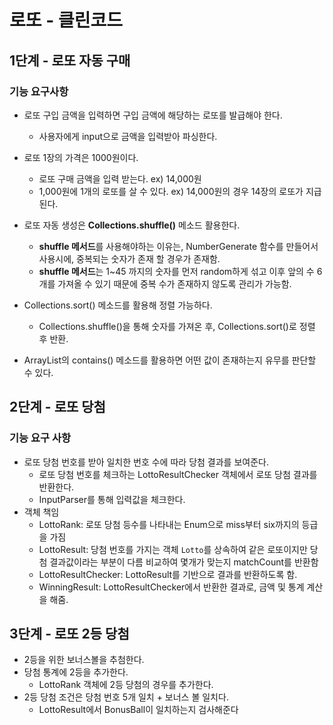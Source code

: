 # 로또 - 클린코드

## 1단계 - 로또 자동 구매

### 기능 요구사항
- 로또 구입 금액을 입력하면 구입 금액에 해당하는 로또를 발급해야 한다.
  - 사용자에게 input으로 금액을 입력받아 파싱한다.


- 로또 1장의 가격은 1000원이다.
  - 로또 구매 금액을 입력 받는다. ex) 14,000원
  - 1,000원에 1개의 로또를 살 수 있다. ex) 14,000원의 경우 14장의 로또가 지급된다.


- 로또 자동 생성은 **Collections.shuffle()** 메소드 활용한다.
  - **shuffle 메서드**를 사용해야하는 이유는, NumberGenerate 함수를 만들어서 사용시에, 중복되는 숫자가 존재 할 경우가 존재함.
  - **shuffle 메서드**는 1~45 까지의 숫자를 먼저 random하게 섞고 이후 앞의 수 6개를 가져올 수 있기 때문에 중복 수가 존재하지 않도록 관리가 가능함.


- Collections.sort() 메소드를 활용해 정렬 가능하다.
  - Collections.shuffle()을 통해 숫자를 가져온 후, Collections.sort()로 정렬 후 반환.


- ArrayList의 contains() 메소드를 활용하면 어떤 값이 존재하는지 유무를 판단할 수 있다.

## 2단계 - 로또 당첨

### 기능 요구 사항
- 로또 당첨 번호를 받아 일치한 번호 수에 따라 당첨 결과를 보여준다.
  - 로또 당첨 번호를 체크하는 LottoResultChecker 객체에서 로또 당첨 결과를 반환한다.
  - InputParser를 통해 입력값을 체크한다.
- 객체 책임
  - LottoRank: 로또 당첨 등수를 나타내는 Enum으로 miss부터 six까지의 등급을 가짐
  - LottoResult: 당첨 번호를 가지는 객체 `Lotto`를 상속하여 같은 로또이지만 당첨 결과값이라는 부분이 다름 비교하여 몇개가 맞는지 matchCount를 반환함
  - LottoResultChecker: LottoResult를 기반으로 결과를 반환하도록 함.
  - WinningResult: LottoResultChecker에서 반환한 결과로, 금액 및 통계 계산을 해줌.

## 3단계 - 로또 2등 당첨
- 2등을 위한 보너스볼을 추첨한다. 
- 당첨 통계에 2등을 추가한다. 
  - LottoRank 객체에 2등 당첨의 경우를 추가한다.
- 2등 당첨 조건은 당첨 번호 5개 일치 + 보너스 볼 일치다.
  - LottoResult에서 BonusBall이 일치하는지 검사해준다
